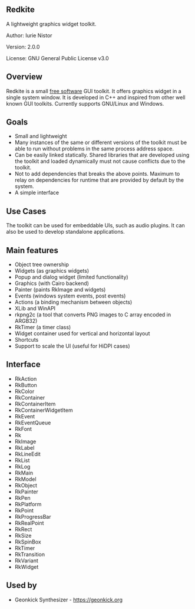 ## Redkite

A lightweight graphics widget toolkit.

Author: Iurie Nistor

Version: 2.0.0

License: GNU General Public License v3.0

## Overview

Redkite is a small [free software](https://gnu.org/philosophy/free-sw.en.html) GUI toolkit. It offers graphics widget in a single system window. It is developed in C++ and inspired from other well known GUI toolkits. Currently supports GNU/Linux and Windows.

## Goals

* Small and lightweight
* Many instances of the same or different versions of the toolkit must be able to run without problems in the same process address space.
* Can be easily linked statically. Shared libraries that are developed using the toolkit and loaded dynamically must not cause conflicts due to the toolkit.   
* Not to add dependencies that breaks the above points. Maximum to relay on dependencies for runtime that are provided by default by the system.  
* A simple interface

## Use Cases

The toolkit can be used for embeddable UIs, such as audio plugins. It can also be used to develop standalone applications.

## Main features

* Object tree ownership
* Widgets (as graphics widgets)
* Popup and dialog widget (limited functionality)
* Graphics (with Cairo backend)
* Painter (paints RkImage and widgets)
* Events (windows system events, post events)
* Actions (a binding mechanism between objects)
* XLib and WinAPI
* rkpng2c (a tool that converts PNG images to C array encoded in ARGB32)
* RkTimer (a timer class)
* Widget container used for vertical and horizontal layout
* Shortcuts
* Support to scale the UI (useful for HiDPI cases)

## Interface

* RkAction
* RkButton
* RkColor
* RkContainer
* RkContainerItem
* RkContainerWidgetItem
* RkEvent
* RkEventQueue
* RkFont
* Rk
* RkImage
* RkLabel
* RkLineEdit
* RkList
* RkLog
* RkMain
* RkModel
* RkObject
* RkPainter
* RkPen
* RkPlatform
* RkPoint
* RkProgressBar
* RkRealPoint
* RkRect
* RkSize
* RkSpinBox
* RkTimer
* RkTransition
* RkVariant
* RkWidget

## Used by

* Geonkick Synthesizer - https://geonkick.org
